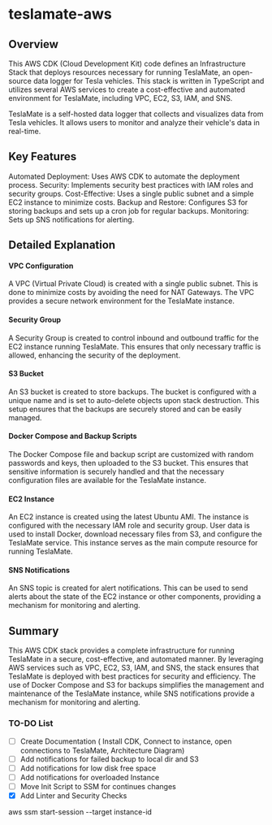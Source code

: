 # teslamate-aws

## Overview
This AWS CDK (Cloud Development Kit) code defines an Infrastructure Stack that deploys resources necessary for running TeslaMate, an open-source data logger for Tesla vehicles. This stack is written in TypeScript and utilizes several AWS services to create a cost-effective and automated environment for TeslaMate, including VPC, EC2, S3, IAM, and SNS.

TeslaMate is a self-hosted data logger that collects and visualizes data from Tesla vehicles. It allows users to monitor and analyze their vehicle's data in real-time.

## Key Features
Automated Deployment: Uses AWS CDK to automate the deployment process.
Security: Implements security best practices with IAM roles and security groups.
Cost-Effective: Uses a single public subnet and a simple EC2 instance to minimize costs.
Backup and Restore: Configures S3 for storing backups and sets up a cron job for regular backups.
Monitoring: Sets up SNS notifications for alerting.

## Detailed Explanation
#### VPC Configuration
A VPC (Virtual Private Cloud) is created with a single public subnet. This is done to minimize costs by avoiding the need for NAT Gateways. The VPC provides a secure network environment for the TeslaMate instance.

#### Security Group
A Security Group is created to control inbound and outbound traffic for the EC2 instance running TeslaMate. This ensures that only necessary traffic is allowed, enhancing the security of the deployment.

#### S3 Bucket
An S3 bucket is created to store backups. The bucket is configured with a unique name and is set to auto-delete objects upon stack destruction. This setup ensures that the backups are securely stored and can be easily managed.

#### Docker Compose and Backup Scripts
The Docker Compose file and backup script are customized with random passwords and keys, then uploaded to the S3 bucket. This ensures that sensitive information is securely handled and that the necessary configuration files are available for the TeslaMate instance.

#### EC2 Instance
An EC2 instance is created using the latest Ubuntu AMI. The instance is configured with the necessary IAM role and security group. User data is used to install Docker, download necessary files from S3, and configure the TeslaMate service. This instance serves as the main compute resource for running TeslaMate.

#### SNS Notifications
An SNS topic is created for alert notifications. This can be used to send alerts about the state of the EC2 instance or other components, providing a mechanism for monitoring and alerting.

## Summary
This AWS CDK stack provides a complete infrastructure for running TeslaMate in a secure, cost-effective, and automated manner. By leveraging AWS services such as VPC, EC2, S3, IAM, and SNS, the stack ensures that TeslaMate is deployed with best practices for security and efficiency. The use of Docker Compose and S3 for backups simplifies the management and maintenance of the TeslaMate instance, while SNS notifications provide a mechanism for monitoring and alerting.

### TO-DO List

- [ ] Create Documentation ( Install CDK, Connect to instance, open connections to TeslaMate, Architecture Diagram)
- [ ] Add notifications for failed backup to local dir and S3
- [ ] Add notifications for low disk free space
- [ ] Add notifications for overloaded Instance
- [ ] Move Init Script to SSM for continues changes
- [x] Add Linter and Security Checks

aws ssm start-session --target instance-id